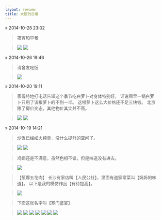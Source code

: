 ```yaml
---
layout: review
title: 大厨的日常
---
```


&raquo; 2014-10-28 23:02

> 夜宵和早餐

> <img
class="ShowAndHide"
src="/weedfs/1/1e6bd45776/11.1.3.pic.jpg"
onclick="BackFullScreen(this.src)"
/>
> <img
class="ShowAndHide"
src="/weedfs/4/2097ef4bf8/zaocan.pic.jpg"
onclick="BackFullScreen(this.src)"
/>

&raquo; 2014-10-26 19:46

> 请舍友吃饭

> <img
class="ShowAndHide"
src="/weedfs/4/1da742f138/11.1.1.pic.jpg"
onclick="BackFullScreen(this.src)"
/>

&raquo; 2014-10-20 19:11

> 家母特地打电话告知这个季节吃白萝卜对身体特别好。
> 话说图里一锅白萝卜只用了该根萝卜的不到一半。
> 这根萝卜这么大价格还不足三块钱。
> 北京除了房价变态，其他物价其实并不高。

> <img 
class="ShowAndHide" 
src="/weedfs/1/1725fdf81b/6.pic.jpg"
onclick="BackFullScreen(this.src)" 
/>
> <img 
class="ShowAndHide" 
src="/weedfs/5/1815e21794/luobo.pic_hd.jpg"
onclick="BackFullScreen(this.src)" 
/>

&raquo; 2014-10-19 14:21

> 炒饭已经如火纯青，没什么提升的空间了。

> <img 
class="ShowAndHide" 
src="/weedfs/2/12bdb36a57/1.pic.jpg"
onclick="BackFullScreen(this.src)" 
/>
> <img
class="ShowAndHide" 
src="/weedfs/1/13211027be/2.pic.jpg"
onclick="BackFullScreen(this.src)" 
/>

> 鸡翅还是不满意，虽然色相不错，但是味道没有进去。

> <img 
class="ShowAndHide" 
onclick="BackFullScreen(this.src)" 
src="/weedfs/5/168f901333/5.pic.jpg"></img>

> 【葱爆五花肉】 长沙有家店叫【人民公社】，里面有道家常菜叫【妈妈的味道】。
> 以下是我的模仿作品【有待提高】。

> <img 
class="ShowAndHide" 
onclick="BackFullScreen(this.src)" 
src="/weedfs/4/1436eabbf9/3.pic.jpg"></img>

> 下面这张名字叫【寒门盛宴】

> <img 
class="ShowAndHide" 
onclick="BackFullScreen(this.src)" 
src="/weedfs/2/02a4114c08/7496AAD14F23C29D45E3DB7F0B970B0F.png"></img>
> <img 
class="ShowAndHide" 
onclick="BackFullScreen(this.src)" 
src="/weedfs/1/03f1561b20/7ABA4A07583294EB85AA52B5B6AEF129.png"></img>
> <img 
class="ShowAndHide" 
onclick="BackFullScreen(this.src)" 
src="/weedfs/1/043f2b09e3/8A86FBE06F8DC98A2CEF3591AB47E6DD.png"></img>
> <img 
class="ShowAndHide" 
onclick="BackFullScreen(this.src)" 
src="/weedfs/1/0147cdfce0/3DC2EEAFB5939C4DB74C93981189728C.png"></img>
> <img 
class="ShowAndHide" 
onclick="BackFullScreen(this.src)" 
src="/weedfs/5/055d1ff29d/3929586CBC711058EBE113A64D747012.png"></img>
> <img 
class="ShowAndHide" 
onclick="BackFullScreen(this.src)" 
src="/weedfs/3/07993bf975/ECFDF70328611AE02316CA7E1AD33826.png"></img>
> <img 
class="ShowAndHide" 
onclick="BackFullScreen(this.src)" 
src="/weedfs/5/0804e6f4a0/E493A8DF1800DD5E4696ACEA57AB4D4E.png"></img>
